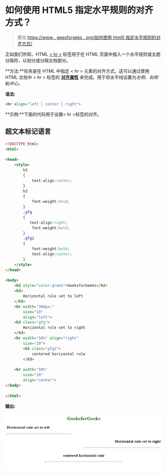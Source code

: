 # 如何使用 HTML5 指定水平规则的对齐方式？

> 原文:[https://www . geesforgeks . org/如何使用 html5 指定水平规则的对齐方式/](https://www.geeksforgeeks.org/how-to-specify-the-alignment-of-the-horizontal-rule-using-html5/)

正如我们所知，HTML [< hr >](https://www.geeksforgeeks.org/html-hr-tag/) 标签用于在 HTML 页面中插入一个水平规则或主题分隔符，以划分或分隔文档部分。

**方法:**任务是在 HTML 中指定 *< hr >* 元素的对齐方式。这可以通过使用 HTML 文档中 *< hr >* 标签的 **[对齐属性](https://www.geeksforgeeks.org/html-hr-align-attribute/)** 来完成。用于将水平线设置为*左侧、右侧*和*中心。*

**语法:**

```html
<hr align="left | center | right">
```

**示例:**下面的代码用于设置< hr >标签的对齐。

## 超文本标记语言

```html
<!DOCTYPE html>
<html>

<head>
    <style>
        h2
        {
            text-align:center;
        }
        h3
        {
            font-weight:bold;
        }
        .gfg 
        {
           text-align:right;
            font-weight:bold;
        }
        .gfg2
        {
            font-weight:bold;
            text-align:center;
        }
    </style>
</head>

<body>    
    <h2 style="color:green">GeeksforGeeks</h2>
    <h3>
        Horizontal rule set to left
    </h3>
    <hr width="300px;"
        size="10"
        align="left">
    <h3 class="gfg">
        Horizontal rule set to right
    </h3>
    <hr width="50%" align="right"
        size="10">
        <h3 class="gfg2">
            centered horizontal rule
        </h3>

    <hr width="50%"
        size="10"
        align="center">
</body>

</html>
```

**输出:**

![](img/bc6b1ca79c314e66ad9bd1004d759c0e.png)